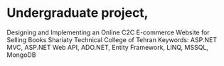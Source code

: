 # Undergraduate project, 
Designing and Implementing an Online C2C E-commerce Website for Selling Books 
Shariaty Technical College of Tehran 
Keywords: ASP.NET MVC, ASP.NET Web API, ADO.NET, Entity Framework, LINQ, MSSQL, MongoDB
